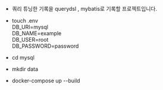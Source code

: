 * 쿼리 튜닝한 기록을 querydsl , mybatis로 기록할 프로젝트입니다.

- touch .env <br>
DB_URI=mysql <br>
DB_NAME=example <br>
DB_USER=root <br>
DB_PASSWORD=password <br>

- cd mysql
- mkdir data

* docker-compose up --build
